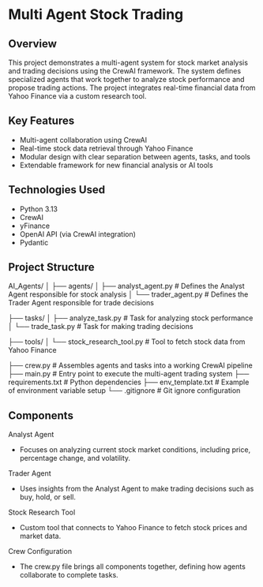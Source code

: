 # Multi Agent Stock Trading

## Overview
This project demonstrates a multi-agent system for stock market analysis and trading decisions using the CrewAI framework. The system defines specialized agents that work together to analyze stock performance and propose trading actions. The project integrates real-time financial data from Yahoo Finance via a custom research tool.

## Key Features
- Multi-agent collaboration using CrewAI  
- Real-time stock data retrieval through Yahoo Finance  
- Modular design with clear separation between agents, tasks, and tools  
- Extendable framework for new financial analysis or AI tools  

## Technologies Used
- Python 3.13  
- CrewAI  
- yFinance  
- OpenAI API (via CrewAI integration)  
- Pydantic  

## Project Structure
AI_Agents/
│
├── agents/
│ ├── analyst_agent.py # Defines the Analyst Agent responsible for stock analysis
│ └── trader_agent.py # Defines the Trader Agent responsible for trade decisions


├── tasks/
│ ├── analyze_task.py # Task for analyzing stock performance
│ └── trade_task.py # Task for making trading decisions


├── tools/
│ └── stock_research_tool.py # Tool to fetch stock data from Yahoo Finance


├── crew.py # Assembles agents and tasks into a working CrewAI pipeline
├── main.py # Entry point to execute the multi-agent trading system
├── requirements.txt # Python dependencies
├── env_template.txt # Example of environment variable setup
└── .gitignore # Git ignore configuration

## Components
Analyst Agent
  - Focuses on analyzing current stock market conditions, including price, percentage change, and volatility.

Trader Agent
  - Uses insights from the Analyst Agent to make trading decisions such as buy, hold, or sell.

Stock Research Tool
  - Custom tool that connects to Yahoo Finance to fetch stock prices and market data.

Crew Configuration
  - The crew.py file brings all components together, defining how agents collaborate to complete tasks.

